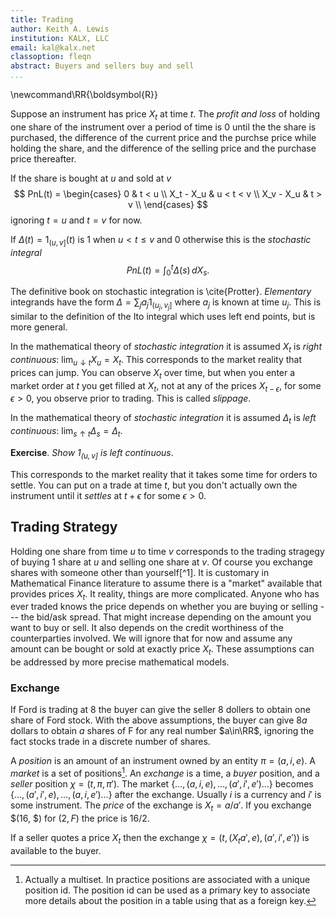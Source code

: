 ```yaml
---
title: Trading
author: Keith A. Lewis
institution: KALX, LLC
email: kal@kalx.net
classoption: fleqn
abstract: Buyers and sellers buy and sell
...
```


\newcommand\RR{\boldsymbol{R}}

Suppose an instrument has price $X_t$ at time $t$.
The _profit and loss_ of holding one share
of the instrument over a period of time is
0 until the the share is purchased, the difference of the
current price and the purchse price while holding the share,
and the difference of the selling price and the purchase price thereafter.

If the share is bought at $u$ and sold at $v$ 
$$
PnL(t) = 
\begin{cases}
0 & t < u \\
X_t - X_u & u < t < v \\
X_v - X_u & t > v \\
\end{cases}
$$
ignoring $t = u$ and $t = v$ for now.

If $\Delta(t) = 1_{(u,v]}(t)$ is 1 when $u < t \le v$ and 0 otherwise this is
the _stochastic integral_
$$
	PnL(t) = \int_0^t \Delta(s)\,dX_s.
$$

The definitive book on stochastic integration is \cite{Protter}.
_Elementary_ integrands have the form $\Delta = \sum_j a_j 1_{(u_j, v_j]}$
where $a_j$ is known at time $u_j$. This is similar to the definition
of the Ito integral which uses left end points, but is more general.

In the mathematical theory of _stochastic integration_ it is assumed $X_t$ is
_right continuous_: $\lim_{u\downarrow t} X_u = X_t$.
This corresponds to the market reality that prices can jump.
You can observe $X_t$ over time, but when you enter a market order at $t$
you get filled at $X_t$, not at any of the prices $X_{t-\epsilon}$, for some $\epsilon > 0$,
you observe prior to trading.
This is called _slippage_.

In the mathematical theory of _stochastic integration_ it is assumed $\Delta_t$ is
_left continuous_: $\lim_{s\uparrow t} \Delta_s = \Delta_t$.

__Exercise__. _Show $1_{(u, v]}$ is left continuous_.

This corresponds to the market reality that it takes some time for orders to settle.
You can put on a trade at time $t$, but you don't actually own the
instrument until it _settles_ at ${t + \epsilon}$ for some ${\epsilon > 0}$.

## Trading Strategy

Holding one share from time $u$ to time $v$ corresponds to the trading
stragegy of buying 1 share at $u$ and selling one share at $v$.  Of course
you exchange shares with someone other than yourself[^1].  It is customary
in Mathematical Finance literature to assume there is a "market" available
that provides prices $X_t$. It reality, things are more complicated.
Anyone who has ever traded knows the price depends on whether you are
buying or selling --- the bid/ask spread. That might increase depending
on the amount you want to buy or sell.  It also depends on the credit
worthiness of the counterparties involved.  We will ignore that for now
and assume any amount can be bought or sold at exactly price $X_t$.
These assumptions can be addressed by more precise
mathematical models.

### Exchange

If Ford is trading at $8$ the buyer can give the seller $8$ dollers to obtain
one share of Ford stock. With the above assumptions, the buyer
can give $8a$ dollars to obtain $a$ shares of F for any real number $a\in\RR$,
ignoring the fact stocks trade in a discrete number of shares.

A _position_ is an amount of an instrument owned by an entity $\pi = (a,i,e)$.
A _market_ is a set of positions[^2].
An _exchange_ is a time, a _buyer_ position, and a _seller_ position
$\chi = (t, \pi, \pi')$.
The market $\{\ldots, (a,i,e),\ldots,(a',i',e')\ldots\}$ becomes
$\{\ldots, (a',i',e),\ldots,(a,i,e')\ldots\}$ after the exchange.
Usually $i$ is a currency and $i'$ is some instrument.
The _price_ of the exchange is $X_t = a/a'$. 
If you exchange $(16, \$) for $(2, F)$ the price is $16/2$.

If a seller quotes a price $X_t$ then the exchange
$\chi = (t, (X_t a', e), (a', i', e'))$ is available to the buyer.

[^2]: Actually a multiset. In practice positions are associated with a unique position id.
The position id can be used as a primary key to associate more details about the position
in a table using that as a foreign key.
